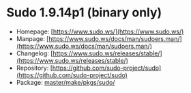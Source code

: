 # Sudo 1.9.14p1 (binary only)
 - Homepage: [https://www.sudo.ws/](https://www.sudo.ws/)
 - Manpage: [https://www.sudo.ws/docs/man/sudoers.man/](https://www.sudo.ws/docs/man/sudoers.man/)
 - Changelog: [https://www.sudo.ws/releases/stable/](https://www.sudo.ws/releases/stable/)
 - Repository: [https://github.com/sudo-project/sudo](https://github.com/sudo-project/sudo)
 - Package: [master/make/pkgs/sudo/](https://github.com/Freetz-NG/freetz-ng/tree/master/make/pkgs/sudo/)

